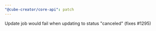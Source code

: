```yaml
---
"@cube-creator/core-api": patch
---
```


Update job would fail when updating to status "canceled" (fixes #1295)
